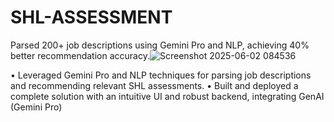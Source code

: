 ﻿# SHL-ASSESSMENT
Parsed 200+ job descriptions using Gemini Pro and NLP, achieving 40% better recommendation accuracy.![Screenshot 2025-06-02 084536](https://github.com/user-attachments/assets/c53eff73-ec55-4bd6-b5f8-4d79135c9715)

• Leveraged Gemini Pro and NLP techniques for parsing job descriptions and recommending relevant SHL assessments.
• Built and deployed a complete solution with an intuitive UI and robust backend, integrating GenAI (Gemini Pro)
